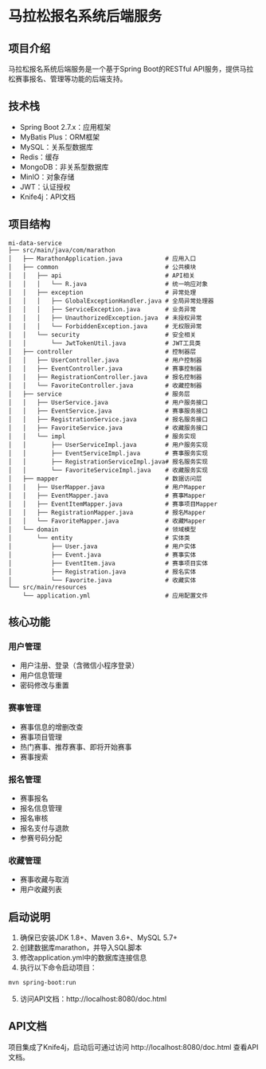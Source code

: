 # 马拉松报名系统后端服务

## 项目介绍

马拉松报名系统后端服务是一个基于Spring Boot的RESTful API服务，提供马拉松赛事报名、管理等功能的后端支持。

## 技术栈

- Spring Boot 2.7.x：应用框架
- MyBatis Plus：ORM框架
- MySQL：关系型数据库
- Redis：缓存
- MongoDB：非关系型数据库
- MinIO：对象存储
- JWT：认证授权
- Knife4j：API文档

## 项目结构

```
mi-data-service
├── src/main/java/com/marathon
│   ├── MarathonApplication.java            # 应用入口
│   ├── common                              # 公共模块
│   │   ├── api                             # API相关
│   │   │   └── R.java                      # 统一响应对象
│   │   ├── exception                       # 异常处理
│   │   │   ├── GlobalExceptionHandler.java # 全局异常处理器
│   │   │   ├── ServiceException.java       # 业务异常
│   │   │   ├── UnauthorizedException.java  # 未授权异常
│   │   │   └── ForbiddenException.java     # 无权限异常
│   │   └── security                        # 安全相关
│   │       └── JwtTokenUtil.java           # JWT工具类
│   ├── controller                          # 控制器层
│   │   ├── UserController.java             # 用户控制器
│   │   ├── EventController.java            # 赛事控制器
│   │   ├── RegistrationController.java     # 报名控制器
│   │   └── FavoriteController.java         # 收藏控制器
│   ├── service                             # 服务层
│   │   ├── UserService.java                # 用户服务接口
│   │   ├── EventService.java               # 赛事服务接口
│   │   ├── RegistrationService.java        # 报名服务接口
│   │   ├── FavoriteService.java            # 收藏服务接口
│   │   └── impl                            # 服务实现
│   │       ├── UserServiceImpl.java        # 用户服务实现
│   │       ├── EventServiceImpl.java       # 赛事服务实现
│   │       ├── RegistrationServiceImpl.java# 报名服务实现
│   │       └── FavoriteServiceImpl.java    # 收藏服务实现
│   ├── mapper                              # 数据访问层
│   │   ├── UserMapper.java                 # 用户Mapper
│   │   ├── EventMapper.java                # 赛事Mapper
│   │   ├── EventItemMapper.java            # 赛事项目Mapper
│   │   ├── RegistrationMapper.java         # 报名Mapper
│   │   └── FavoriteMapper.java             # 收藏Mapper
│   └── domain                              # 领域模型
│       └── entity                          # 实体类
│           ├── User.java                   # 用户实体
│           ├── Event.java                  # 赛事实体
│           ├── EventItem.java              # 赛事项目实体
│           ├── Registration.java           # 报名实体
│           └── Favorite.java               # 收藏实体
└── src/main/resources
    └── application.yml                     # 应用配置文件
```

## 核心功能

### 用户管理

- 用户注册、登录（含微信小程序登录）
- 用户信息管理
- 密码修改与重置

### 赛事管理

- 赛事信息的增删改查
- 赛事项目管理
- 热门赛事、推荐赛事、即将开始赛事
- 赛事搜索

### 报名管理

- 赛事报名
- 报名信息管理
- 报名审核
- 报名支付与退款
- 参赛号码分配

### 收藏管理

- 赛事收藏与取消
- 用户收藏列表

## 启动说明

1. 确保已安装JDK 1.8+、Maven 3.6+、MySQL 5.7+
2. 创建数据库marathon，并导入SQL脚本
3. 修改application.yml中的数据库连接信息
4. 执行以下命令启动项目：

```bash
mvn spring-boot:run
```

5. 访问API文档：http://localhost:8080/doc.html

## API文档

项目集成了Knife4j，启动后可通过访问 http://localhost:8080/doc.html 查看API文档。